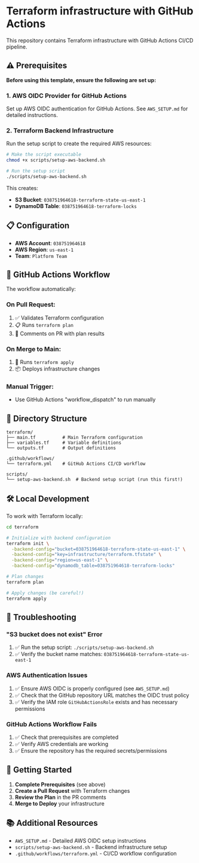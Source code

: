 # Terraform infrastructure with GitHub Actions

This repository contains Terraform infrastructure with GitHub Actions CI/CD pipeline.

## ⚠️ Prerequisites

**Before using this template, ensure the following are set up:**

### 1. AWS OIDC Provider for GitHub Actions
Set up AWS OIDC authentication for GitHub Actions. See `AWS_SETUP.md` for detailed instructions.

### 2. Terraform Backend Infrastructure
Run the setup script to create the required AWS resources:

```bash
# Make the script executable
chmod +x scripts/setup-aws-backend.sh

# Run the setup script
./scripts/setup-aws-backend.sh
```

This creates:
- **S3 Bucket**: `038751964618-terraform-state-us-east-1`
- **DynamoDB Table**: `038751964618-terraform-locks`

## 📋 Configuration

- **AWS Account**: `038751964618`
- **AWS Region**: `us-east-1`
- **Team**: `Platform Team`

## 🔄 GitHub Actions Workflow

The workflow automatically:

### On Pull Request:
1. ✅ Validates Terraform configuration
2. 📋 Runs `terraform plan`
3. 💬 Comments on PR with plan results

### On Merge to Main:
1. 🚀 Runs `terraform apply`
2. 📦 Deploys infrastructure changes

### Manual Trigger:
- Use GitHub Actions "workflow_dispatch" to run manually

## 📁 Directory Structure

```
terraform/
├── main.tf          # Main Terraform configuration
├── variables.tf     # Variable definitions
└── outputs.tf       # Output definitions

.github/workflows/
└── terraform.yml    # GitHub Actions CI/CD workflow

scripts/
└── setup-aws-backend.sh  # Backend setup script (run this first!)
```

## 🛠️ Local Development

To work with Terraform locally:

```bash
cd terraform

# Initialize with backend configuration
terraform init \
  -backend-config="bucket=038751964618-terraform-state-us-east-1" \
  -backend-config="key=infrastructure/terraform.tfstate" \
  -backend-config="region=us-east-1" \
  -backend-config="dynamodb_table=038751964618-terraform-locks"

# Plan changes
terraform plan

# Apply changes (be careful!)
terraform apply
```

## 🔧 Troubleshooting

### "S3 bucket does not exist" Error
1. ✅ Run the setup script: `./scripts/setup-aws-backend.sh`
2. ✅ Verify the bucket name matches: `038751964618-terraform-state-us-east-1`

### AWS Authentication Issues
1. ✅ Ensure AWS OIDC is properly configured (see `AWS_SETUP.md`)
2. ✅ Check that the GitHub repository URL matches the OIDC trust policy
3. ✅ Verify the IAM role `GitHubActionsRole` exists and has necessary permissions

### GitHub Actions Workflow Fails
1. ✅ Check that prerequisites are completed
2. ✅ Verify AWS credentials are working
3. ✅ Ensure the repository has the required secrets/permissions

## 🚀 Getting Started

1. **Complete Prerequisites** (see above)
2. **Create a Pull Request** with Terraform changes
3. **Review the Plan** in the PR comments
4. **Merge to Deploy** your infrastructure

## 📚 Additional Resources

- `AWS_SETUP.md` - Detailed AWS OIDC setup instructions
- `scripts/setup-aws-backend.sh` - Backend infrastructure setup
- `.github/workflows/terraform.yml` - CI/CD workflow configuration

